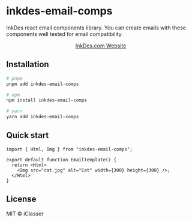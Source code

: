 # inkdes-email-comps
InkDes react email components library. You can create emails with these components well tested for email compatibility.
<br />

<div style="text-align:center">
  <a href="https://inkdes.com" target="_blank">InkDes.com Website</a>
</div>

## Installation

```bash
# pnpm
pnpm add inkdes-email-comps

# npm
npm install inkdes-email-comps

# yarn
yarn add inkdes-email-comps
```

## Quick start

```tsx
import { Html, Img } from "inkdes-email-comps";

export default function EmailTemplate() {
  return <Html>
    <Img src="cat.jpg" alt="Cat" width={300} height={300} />;
  </Html>
}
```

## License

MIT © iClasser


